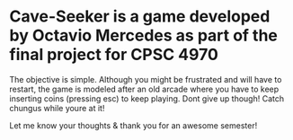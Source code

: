 # Cave-Seeker is a game developed by Octavio Mercedes as part of the final project for CPSC 4970


The objective is simple. Although you might be frustrated and will have to restart, the game is modeled after an old arcade where you have to keep inserting coins (pressing esc) to keep playing. Dont give up though! Catch chungus while youre at it! 

Let me know your thoughts & thank you for an awesome semester!
